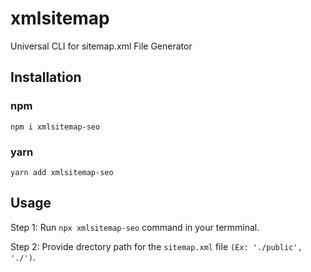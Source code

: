 # xmlsitemap

Universal CLI for sitemap.xml File Generator

## Installation

### npm

```shell
npm i xmlsitemap-seo
```

### yarn

```shell
yarn add xmlsitemap-seo
```

## Usage

Step 1: Run `npx xmlsitemap-seo` command in your termminal.

Step 2: Provide drectory path for the `sitemap.xml` file `(Ex: './public', './')`.
